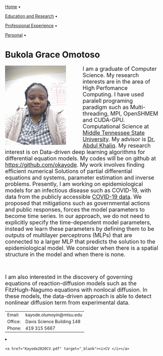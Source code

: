 


<div class="info2">
<a href="">Home</a>
<span class="spaced">•</span>

<a href="research.html">Education and Research</a>
<span class="spaced">•</span>

<a href="teaching.html">Professional Experience</a>
<span class="spaced">•</span>

<a href="personal.html">Personal</a>
<span class="spaced">•</span>

</div>

<div id="container">
<p id="content">
</p><h1>Bukola Grace Omotoso</h1>

<img src="grace_photo.jpg" alt="Picture of Grace Omotoso" width="200" height="260" align="left" style="margin-top: 0px; margin-right: 55px; margin-bottom: 0px; margin-left: 0px;">

<p style="font-size: 18px;">
I am a graduate of Computer Science. My research interests are in the area of High Perfomance Computing. I have used paralell programing paradigm such as Multi-threading, MPI, OpenSHMEM and CUDA-GPU.
Computational Science at <a href="https://www.mtsu.edu/" target="_blank">Middle Tennessee State University</a>.
My advisor is <a href="https://www.mtsu.edu/faculty/abdul-khaliq" target="_blank">Dr. Abdul Khaliq</a>. My research
interest is on Data-driven deep learning algorithms for differential equation models. My codes will be on github
at <a href="https://github.com/andela-bomotoso" target="_blank">https://github.com/okayode</a>. My work involves finding
efficient numerical Solutions of partial differential equations and systems, parameter estimation and inverse
problems. Presently, I am working on epidemiological models for an infectious disease such as COVID-19, with data
from the publicly accessible
<a href="https://github.com/CSSEGISandData/COVID-19/tree/master/csse_covid_19_data/csse_covid_19_daily_reports
" target="_blank">COVID-19 data</a>. We proposed that mitigations such as governmental actions and public responses,
forces the model parameters to become time series. In our approach, we do not need to explicitly specify the
time-dependent model parameters, instead we learn these parameters by defining them to be outputs of multilayer
perceptrons (MLPs) that are connected to a larger MLP that predicts the solution to the epidemiological model.
We consider when there is a spatial structure in the model and when there is none.
</p>
<br clear="left">
<p style="font-size: 18px;">
I am also interested in the discovery of governing equations of reaction-diffusion models such as the FitzHugh-Nagumo
equations with nonlocal diffusion. In these models, the data-driven approach is able to detect nonlinear diffusion term
from experimental data.


</p>

<div class="info">

</div>

<table>

<tbody><tr>
<td class="ciname">Email: </td>
<td class="cidata">
kayode.olumoyin@mtsu.edu
</td>
</tr>


<tr>
<td class="ciname">Office: </td>
<td class="cidata">Davis Science Building 148</td>
</tr>

<tr>
<td class="ciname">Phone: </td>
<td class="cidata">419 315 5667</td>
</tr>

</tbody></table>

<li>

    <a href="Kayode2020CV.pdf" target="_blank"><i>CV </i></a>

</li><table class="vita">
<tbody><tr valign="top">

</tr></tbody></table>

<p></p>

</div>


